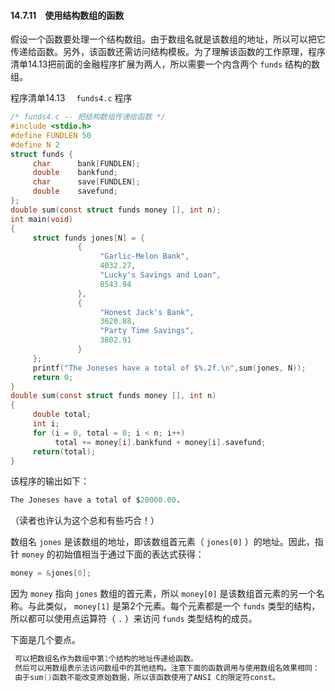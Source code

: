 #### 14.7.11　使用结构数组的函数

假设一个函数要处理一个结构数组。由于数组名就是该数组的地址，所以可以把它传递给函数。另外，该函数还需访问结构模板。为了理解该函数的工作原理，程序清单14.13把前面的金融程序扩展为两人，所以需要一个内含两个 `funds` 结构的数组。

程序清单14.13　 `funds4.c` 程序

```c
/* funds4.c -- 把结构数组传递给函数 */
#include <stdio.h>
#define FUNDLEN 50
#define N 2
struct funds {
     char      bank[FUNDLEN];
     double    bankfund;
     char      save[FUNDLEN];
     double    savefund;
};
double sum(const struct funds money [], int n);
int main(void)
{
     struct funds jones[N] = {
               {
                    "Garlic-Melon Bank",
                    4032.27,
                    "Lucky's Savings and Loan",
                    8543.94
               },
               {
                    "Honest Jack's Bank",
                    3620.88,
                    "Party Time Savings",
                    3802.91
               }
     };
     printf("The Joneses have a total of $%.2f.\n",sum(jones, N));
     return 0;
}
double sum(const struct funds money [], int n)
{
     double total;
     int i;
     for (i = 0, total = 0; i < n; i++)
          total += money[i].bankfund + money[i].savefund;
     return(total);
}
```

该程序的输出如下：

```c
The Joneses have a total of $20000.00.
```

（读者也许认为这个总和有些巧合！）

数组名 `jones` 是该数组的地址，即该数组首元素（ `jones[0]` ）的地址。因此，指针 `money` 的初始值相当于通过下面的表达式获得：

```c
money = &jones[0];
```

因为 `money` 指向 `jones` 数组的首元素，所以 `money[0]` 是该数组首元素的另一个名称。与此类似， `money[1]` 是第2个元素。每个元素都是一个 `funds` 类型的结构，所以都可以使用点运算符（ `.` ）来访问 `funds` 类型结构的成员。

下面是几个要点。

```c
 可以把数组名作为数组中第1个结构的地址传递给函数。 
 然后可以用数组表示法访问数组中的其他结构。注意下面的函数调用与使用数组名效果相同：    sum(&jones[0], N)因为jones和&jones[0]的地址相同，使用数组名是传递结构地址的一种间接的方法。  
 由于sum()函数不能改变原始数据，所以该函数使用了ANSI C的限定符const。 

```


